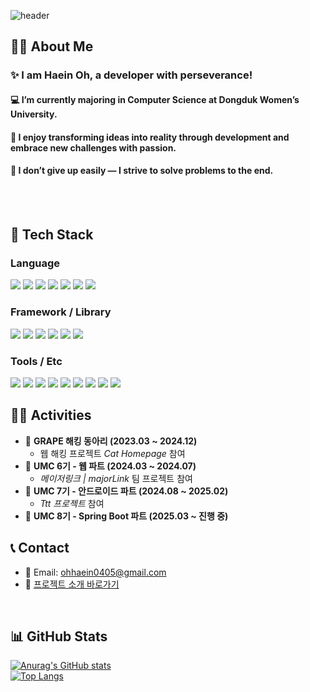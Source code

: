 <div>
  
  <!--Header-->
  ![header](https://capsule-render.vercel.app/api?type=venom&color=gradient&height=300&section=header&text=TORI)
  
</div>

<div>
  <!--Body-->
  
## 👩‍💻 About Me
### ✨ I am Haein Oh, a developer with perseverance!
#### :computer: I’m currently majoring in Computer Science at Dongduk Women’s University.
#### :seedling: I enjoy transforming ideas into reality through development and embrace new challenges with passion.
#### :muscle: I don’t give up easily — I strive to solve problems to the end.

  <br/>
  <br/>
  
   ## 🧱 Tech Stack

  ### Language
  <img src="https://img.shields.io/badge/Java-007396?style=flat-square&logo=Java&logoColor=white"/>
  <img src="https://img.shields.io/badge/Kotlin-7F52FF?style=flat-square&logo=Kotlin&logoColor=white"/>
  <img src="https://img.shields.io/badge/Python-3776AB?style=flat-square&logo=Python&logoColor=white"/>
  <img src="https://img.shields.io/badge/C-A8B9CC?style=flat-square&logo=C&logoColor=white"/>
  <img src="https://img.shields.io/badge/JavaScript-F7DF1E?style=flat-square&logo=JavaScript&logoColor=black"/>
  <img src="https://img.shields.io/badge/HTML5-E34F26?style=flat-square&logo=HTML5&logoColor=white"/>
  <img src="https://img.shields.io/badge/CSS3-1572B6?style=flat-square&logo=CSS3&logoColor=white"/>

  ### Framework / Library
  <img src="https://img.shields.io/badge/Spring Boot-6DB33F?style=flat-square&logo=Spring Boot&logoColor=white"/>
  <img src="https://img.shields.io/badge/React-61DAFB?style=flat-square&logo=React&logoColor=black"/>
  <img src="https://img.shields.io/badge/Flask-000000?style=flat-square&logo=Flask&logoColor=white"/>
  <img src="https://img.shields.io/badge/Django-092E20?style=flat-square&logo=Django&logoColor=white"/>
  <img src="https://img.shields.io/badge/PyTorch-EE4C2C?style=flat-square&logo=PyTorch&logoColor=white"/>
  <img src="https://img.shields.io/badge/Selenium-43B02A?style=flat-square&logo=Selenium&logoColor=white"/>

### Tools / Etc
<!-- IntelliJ -->
<img src="https://img.shields.io/badge/IntelliJ IDEA-000000?style=flat-square&logo=IntelliJ IDEA&logoColor=white"/>
<!-- Android Studio -->
<img src="https://img.shields.io/badge/Android Studio-3DDC84?style=flat-square&logo=Android Studio&logoColor=white"/>
<!-- Git -->
<img src="https://img.shields.io/badge/Git-F05032?style=flat-square&logo=Git&logoColor=white"/>
<!-- GitHub -->
<img src="https://img.shields.io/badge/GitHub-181717?style=flat-square&logo=GitHub&logoColor=white"/>
<!-- Notion -->
<img src="https://img.shields.io/badge/Notion-000000?style=flat-square&logo=Notion&logoColor=white"/>
<!-- Figma (선택사항) -->
<img src="https://img.shields.io/badge/Figma-F24E1E?style=flat-square&logo=Figma&logoColor=white"/>
<!-- AWS -->
<img src="https://img.shields.io/badge/AWS-232F3E?style=flat-square&logo=Amazon AWS&logoColor=white"/>
<!-- MySQL -->
<img src="https://img.shields.io/badge/MySQL-4479A1?style=flat-square&logo=MySQL&logoColor=white"/>
<!-- Slack -->
<img src="https://img.shields.io/badge/Slack-4A154B?style=flat-square&logo=Slack&logoColor=white"/>


  ## 🏃‍♀️ Activities
  - 🔹 **GRAPE 해킹 동아리 (2023.03 ~ 2024.12)**  
    - 웹 해킹 프로젝트 *Cat Homepage* 참여
  - 🔹 **UMC 6기 - 웹 파트 (2024.03 ~ 2024.07)**  
    - *메이저링크 | majorLink* 팀 프로젝트 참여
  - 🔹 **UMC 7기 - 안드로이드 파트 (2024.08 ~ 2025.02)**  
    - *Ttt 프로젝트* 참여
  - 🔹 **UMC 8기 - Spring Boot 파트 (2025.03 ~ 진행 중)**

  ## 📞 Contact
  - 📧 Email: ohhaein0405@gmail.com  
  - 📌 [프로젝트 소개 바로가기](https://www.notion.so/ba40b8f50d864c3f9139b3db7cc58441?pvs=21)
  <br/>

  ## 📊 GitHub Stats
  [![Anurag's GitHub stats](https://github-readme-stats.vercel.app/api?username=haein45)](https://github.com/anuraghazra/github-readme-stats)
  <br/>
  [![Top Langs](https://github-readme-stats.vercel.app/api/top-langs/?username=haein45)](https://github.com/anuraghazra/github-readme-stats)

</div>

<!--
**haein45/haein45** is a ✨ _special_ ✨ repository because its `README.md` (this file) appears on your GitHub profile.

Here are some ideas to get you started:

- 🔭 I’m currently working on ...
- 🌱 I’m currently learning ...
- 👯 I’m looking to collaborate on ...
- 🤔 I’m looking for help with ...
- 💬 Ask me about ...
- 📫 How to reach me: ...
- 😄 Pronouns: ...
- ⚡ Fun fact: ...
-->
